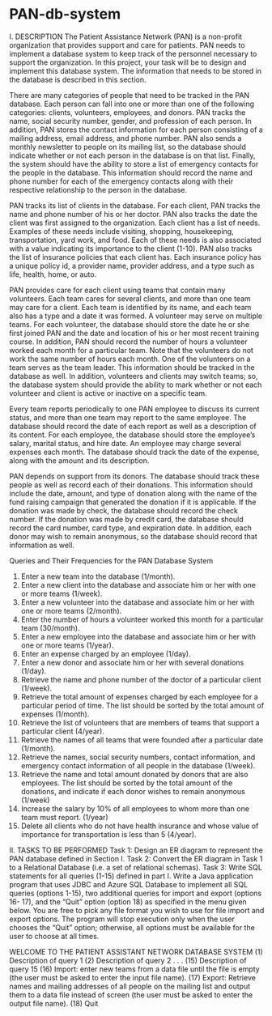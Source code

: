 # PAN-db-system
I. DESCRIPTION
The Patient Assistance Network (PAN) is a non-profit organization that provides support and care for patients. PAN needs to implement a database system to keep track of the personnel necessary to support the organization. In this project, your task will be to design and implement this database system. The information that needs to be stored in the database is described in this section.

There are many categories of people that need to be tracked in the PAN database. Each person can fall into one or more than one of the following categories: clients, volunteers, employees, and donors. PAN tracks the name, social security number, gender, and profession of each person. In addition, PAN stores the contact information for each person consisting of a mailing address, email address, and phone number. PAN also sends a monthly newsletter to people on its mailing list, so the database should indicate whether or not each person in the database is on that list. Finally, the system should have the ability to store a list of emergency contacts for the people in the database. This information should record the name and phone number for each of the emergency contacts along with their respective relationship to the person in the database.

PAN tracks its list of clients in the database. For each client, PAN tracks the name and phone number of his or her doctor. PAN also tracks the date the client was first assigned to the organization. Each client has a list of needs. Examples of these needs include visiting, shopping, housekeeping, transportation, yard work, and food. Each of these needs is also associated with a value indicating its importance to the client (1-10). PAN also tracks the list of insurance policies
that each client has. Each insurance policy has a unique policy id, a provider name, provider address, and a type such as life, health, home, or auto.

PAN provides care for each client using teams that contain many volunteers. Each team cares for several clients, and more than one team may care for a client. Each team is identified by its name, and each team also has a type and a date it was formed. A volunteer may serve on multiple teams. For each volunteer, the database should store the date he or she first joined PAN and the date and location of his or her most recent training course. In addition, PAN should record the number of hours a volunteer worked each month for a particular team. Note that the volunteers do not work the same number of hours each month. One of the volunteers on a team serves as the team leader. This information should be tracked in the database as well. In addition, volunteers and clients may switch teams; so, the database system should provide the ability to mark whether or not each volunteer and client is active or inactive on a specific team.

Every team reports periodically to one PAN employee to discuss its current status, and more than one team may report to the same employee. The database should record the date of each report as well as a description of its content. For each employee, the database should store the employee’s salary, marital status, and hire date. An employee may charge several expenses each month. The database should track the date of the expense, along with the amount and its description.

PAN depends on support from its donors. The database should track these people as well as record each of their donations. This information should include the date, amount, and type of donation along with the name of the fund raising campaign that generated the donation if it is applicable. If the donation was made by check, the database should record the check number. If the donation was made by credit card, the database should record the card number, card type, and expiration date. In addition, each donor may wish to remain anonymous, so the database should record that information as well.

Queries and Their Frequencies for the PAN Database System
1. Enter a new team into the database (1/month).
2. Enter a new client into the database and associate him or her with one or more teams (1/week).
3. Enter a new volunteer into the database and associate him or her with one or more teams (2/month).
4. Enter the number of hours a volunteer worked this month for a particular team (30/month).
5. Enter a new employee into the database and associate him or her with one or more teams (1/year).
6. Enter an expense charged by an employee (1/day).
7. Enter a new donor and associate him or her with several donations (1/day).
8. Retrieve the name and phone number of the doctor of a particular client (1/week).
9. Retrieve the total amount of expenses charged by each employee for a particular period of time. The list should be sorted by the total amount of expenses (1/month).
10. Retrieve the list of volunteers that are members of teams that support a particular client (4/year).
11. Retrieve the names of all teams that were founded after a particular date (1/month).
12. Retrieve the names, social security numbers, contact information, and emergency contact information of all people in the database (1/week).
13. Retrieve the name and total amount donated by donors that are also employees. The list should be sorted by the total amount of the donations, and indicate if each donor wishes to remain anonymous (1/week)
14. Increase the salary by 10% of all employees to whom more than one team must report. (1/year)
15. Delete all clients who do not have health insurance and whose value of importance for transportation is less than 5 (4/year).

II. TASKS TO BE PERFORMED
Task 1: Design an ER diagram to represent the PAN database defined in Section I.
Task 2: Convert the ER diagram in Task 1 to a Relational Database (i.e. a set of relational schemas).
Task 3: Write SQL statements for all queries (1-15) defined in part I. Write a Java application program that uses JDBC and Azure SQL Database to implement all SQL queries (options 1-15), two additional queries for import and export (options 16- 17), and the “Quit” option (option 18) as specified in the menu given below. You are free to pick any file format you wish to use for file import and export options. The program will stop execution only when the user chooses the “Quit” option; otherwise, all options must be available for the user to choose at all times.

WELCOME TO THE PATIENT ASSISTANT NETWORK DATABASE SYSTEM
(1) Description of query 1
(2) Description of query 2
.
.
.
(15) Description of query 15
(16) Import: enter new teams from a data file until the file is empty (the user must be asked
to enter the input file name).
(17) Export: Retrieve names and mailing addresses of all people on the mailing list and
output them to a data file instead of screen (the user must be asked to enter the output file
name).
(18) Quit
